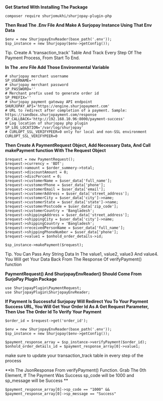 **Get Started With Installing The Package**

```
composer require shurjomukhi/shurjopay-plugin-php
```

**Then Read The .Env File And Make A Surjopay Instance Using That Env Data**

```
$env = new ShurjopayEnvReader(base_path('.env'));
$sp_instance = new Shurjopay($env->getConfig());
```

Tip. Create A 'transaction_track' Table And Track Every Step Of The Payment Process, From Start To End.

**In The .env File Add Those Environmental Variable**
```
# shurjopay merchant username
SP_USERNAME=''
# shurjopay merchant password
SP_PASSWORD=''
# Merchant prefix used to generate order id
SP_PREFIX=''
# shurjopay payment gateway API endpoint
SHURJOPAY_API='https://engine.shurjopayment.com'
# URL to redirect after completion of a payment. Sample: https://sandbox.shurjopayment.com/response
SP_CALLBACK='http://192.168.10.96:8000/payment-success'
# Log location of shurjopay php plugin
SP_LOG_LOCATION='/var/log/shurjopay'
# CURLOPT_SSL_VERIFYPEER=0 only for local and non-SSL environment
CURLOPT_SSL_VERIFYPEER=0
```

**Then Create A PaymentRequest Object, Add Necessary Data, And Call makePayment function With The Request Object**
```
$request = new PaymentRequest();
$request->currency = 'BDT';
$request->amount = $order_summery->total;
$request->discountAmount = 0;
$request->discPercent = 0;
$request->customerName = $user_data['full_name'];
$request->customerPhone = $user_data['phone'];
$request->customerEmail = $user_data['email'];
$request->customerAddress = $user_data['street_address'];
$request->customerCity = $user_data['city']->name;
$request->customerState = $user_data['state']->name;
$request->customerPostcode = $user_data['zip_code'];
$request->customerCountry = 'Bangladesh';
$request->shippingAddress = $user_data['street_address'];
$request->shippingCity = $user_data['city']->name;
$request->shippingCountry = 'Bangladesh';
$request->receivedPersonName = $user_data['full_name'];
$request->shippingPhoneNumber = $user_data['phone'];
$request->value1 = $onhold_order_details->id;

$sp_instance->makePayment($request);
```

Tip. You Can Pass Any String Data In The value1, value2, value3 And value4. You Will get Your Data Back From The Response Of verifyPayment() function

**PaymentRequest() And ShurjopayEnvReader() Should Come From SurjoPay Plugin Package**

```
use ShurjopayPlugin\PaymentRequest;
use ShurjopayPlugin\ShurjopayEnvReader;
```

**If Payment Is Successful Surjopay Will Redirect You To Your Payment Success URL, You Will Get Your Order Id As A Get Request Parameter, Then Use The Order Id To Verify Your Payment**
```
$order_id = $request->get('order_id');

$env = new ShurjopayEnvReader(base_path('.env'));
$sp_instance = new Shurjopay($env->getConfig());

$payment_response_array = $sp_instance->verifyPayment($order_id);
$onhold_order_details_id = $payment_response_array[0]->value1;
```

make sure to update your transaction_track table in every step of the process

**In The JsonResponse From verifyPayment() Function. Grab The 0th Element, If The Payment Was Success sp_code will be 1000 and sp_message will be Success **

```
$payment_response_array[0]->sp_code == "1000" &&  $payment_response_array[0]->sp_message == "Success"
```
